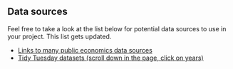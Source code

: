 ## Data sources ##

Feel free to take a look at the list below for potential data sources to use in your project. This list gets updated.

* [Links to many public economics data sources](https://www.amherst.edu/academiclife/departments/economics/resources)
* [Tidy Tuesday datasets (scroll down in the page, click on years)](https://github.com/rfordatascience/tidytuesday)

